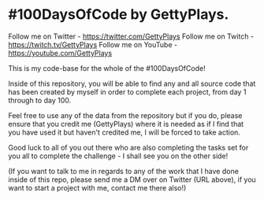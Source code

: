 # #100DaysOfCode by GettyPlays.

Follow me on Twitter - https://twitter.com/GettyPlays
Follow me on Twitch - https://twitch.tv/GettyPlays
Follow me on YouTube - https://youtube.com/GettyPlays

This is my code-base for the whole of the #100DaysOfCode!

Inside of this repository, you will be able to find any and all source code that has been created by myself in order to complete each project, from day 1 through to day 100. 

Feel free to use any of the data from the repository but if you do, please ensure that you credit me (GettyPlays) where it is needed as if I find that you have used it but haven't credited me, I will be forced to take action.


Good luck to all of you out there who are also completing the tasks set for you all to complete the challenge - I shall see you on the other side!

(If you want to talk to me in regards to any of the work that I have done inside of this repo, please send me a DM over on Twitter (URL above), if you want to start a project with me, contact me there also!)
